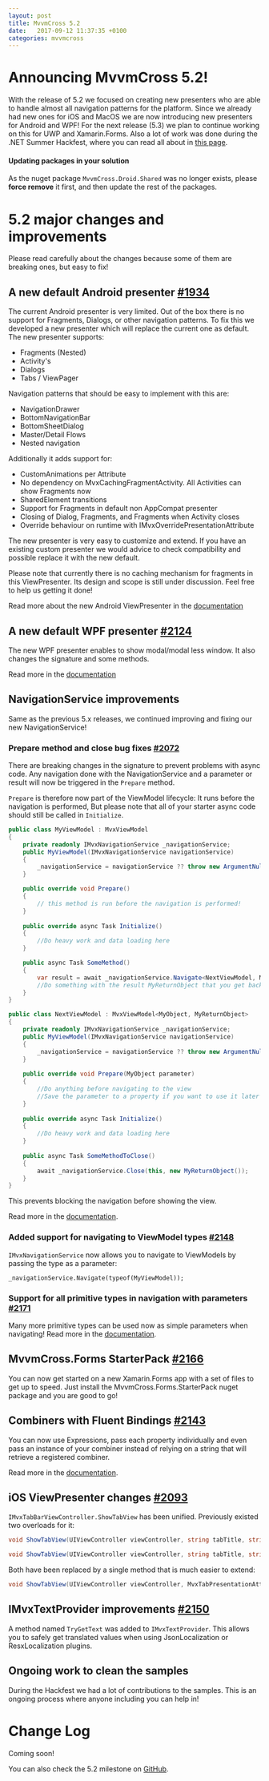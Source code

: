 ```yaml
---
layout: post
title: MvvmCross 5.2
date:   2017-09-12 11:37:35 +0100
categories: mvvmcross
---
```


# Announcing MvvmCross 5.2!

With the release of 5.2 we focused on creating new presenters who are able to handle almost all navigation patterns for the platform. Since we already had new ones for iOS and MacOS we are now introducing new presenters for Android and WPF!
For the next release (5.3) we plan to continue working on this for UWP and Xamarin.Forms. Also a lot of work was done during the .NET Summer Hackfest, where you can read all about in [this page](https://www.xablu.com/2017/09/05/mvvmcross-xamarin-hackday-results/).

#### Updating packages in your solution

As the nuget package `MvvmCross.Droid.Shared` was no longer exists, please __force remove__ it first, and then update the rest of the packages.

# 5.2 major changes and improvements 

Please read carefully about the changes because some of them are breaking ones, but easy to fix!

## A new default Android presenter [#1934](https://github.com/MvvmCross/MvvmCross/issues/1934)

The current Android presenter is very limited. Out of the box there is no support for Fragments, Dialogs, or other navigation patterns. To fix this we developed a new presenter which will replace the current one as default. The new presenter supports:

- Fragments (Nested)
- Activity's
- Dialogs
- Tabs / ViewPager

Navigation patterns that should be easy to implement with this are:

- NavigationDrawer
- BottomNavigationBar
- BottomSheetDialog
- Master/Detail Flows
- Nested navigation

Additionally it adds support for:

- CustomAnimations per Attribute
- No dependency on MvxCachingFragmentActivity. All Activities can show Fragments now
- SharedElement transitions
- Support for Fragments in default non AppCompat presenter
- Closing of Dialog, Fragments, and Fragments when Activity closes
- Override behaviour on runtime with IMvxOverridePresentationAttribute

The new presenter is very easy to customize and extend. If you have an existing custom presenter we would advice to check compatibility and possible replace it with the new default. 

Please note that currently there is no caching mechanism for fragments in this ViewPresenter. Its design and scope is still under discussion. Feel free to help us getting it done!

Read more about the new Android ViewPresenter in the [documentation](https://www.mvvmcross.com/documentation/presenters/android-view-presenter)

## A new default WPF presenter [#2124](https://github.com/MvvmCross/MvvmCross/pull/2124)

The new WPF presenter enables to show modal/modal less window. It also changes the signature and some methods.

Read more in the [documentation](https://www.mvvmcross.com/documentation/presenters/wpf-view-presenter)

## NavigationService improvements 

Same as the previous 5.x releases, we continued improving and fixing our new NavigationService!

### Prepare method and close bug fixes [#2072](https://github.com/MvvmCross/MvvmCross/pull/2072)
There are breaking changes in the signature to prevent problems with async code. Any navigation done with the NavigationService and a parameter or result will now be triggered in the `Prepare` method. 

`Prepare` is therefore now part of the ViewModel lifecycle: It runs before the navigation is performed, But please note that all of your starter async code should still be called in `Initialize`.

```c#
public class MyViewModel : MvxViewModel
{
    private readonly IMvxNavigationService _navigationService;
    public MyViewModel(IMvxNavigationService navigationService)
    {
        _navigationService = navigationService ?? throw new ArgumentNullException(nameof(navigationService));
    }

    public override void Prepare()
    {
        // this method is run before the navigation is performed!
    }
    
    public override async Task Initialize()
    {
        //Do heavy work and data loading here
    }

    public async Task SomeMethod()
    {
        var result = await _navigationService.Navigate<NextViewModel, MyObject, MyReturnObject>(new MyObject());
        //Do something with the result MyReturnObject that you get back
    }
}

public class NextViewModel : MvxViewModel<MyObject, MyReturnObject>
{
    private readonly IMvxNavigationService _navigationService;
    public MyViewModel(IMvxNavigationService navigationService)
    {
        _navigationService = navigationService ?? throw new ArgumentNullException(nameof(navigationService));
    }
    
    public override void Prepare(MyObject parameter)
    {
        //Do anything before navigating to the view
        //Save the parameter to a property if you want to use it later
    }
    
    public override async Task Initialize()
    {
        //Do heavy work and data loading here
    }
    
    public async Task SomeMethodToClose()
    {
        await _navigationService.Close(this, new MyReturnObject());
    }
}
```

This prevents blocking the navigation before showing the view.

Read more in the [documentation](https://www.mvvmcross.com/documentation/fundamentals/navigation).

### Added support for navigating to ViewModel types [#2148](https://github.com/MvvmCross/MvvmCross/pull/2148)

`IMvxNavigationService` now allows you to navigate to ViewModels by passing the type as a parameter:

`_navigationService.Navigate(typeof(MyViewModel));`

### Support for all primitive types in navigation with parameters [#2171](https://github.com/MvvmCross/MvvmCross/pull/2171)

Many more primitive types can be used now as simple parameters when navigating! Read more in the [documentation](https://www.mvvmcross.com/documentation/fundamentals/navigation#navigation-with-parameters---using-an-anonymous-parameter-object).

## MvvmCross.Forms StarterPack [#2166](https://github.com/MvvmCross/MvvmCross/pull/2166)

You can now get started on a new Xamarin.Forms app with a set of files to get up to speed.
Just install the MvvmCross.Forms.StarterPack nuget package and you are good to go!

## Combiners with Fluent Bindings [#2143](https://github.com/MvvmCross/MvvmCross/pull/2143)

You can now use Expressions, pass each property individually and even pass an instance of your combiner instead of relying on a string that will retrieve a registered combiner.

Read more in the [documentation](https://www.mvvmcross.com/documentation/fundamentals/value-combiners).

## iOS ViewPresenter changes [#2093](https://github.com/MvvmCross/MvvmCross/pull/2093)

`IMvxTabBarViewController.ShowTabView` has been unified. Previously existed two overloads for it:

```c#
void ShowTabView(UIViewController viewController, string tabTitle, string tabIconName, string tabSelectedIconName = null, string tabAccessibilityIdentifier = null);

void ShowTabView(UIViewController viewController, string tabTitle, string tabIconName, string tabAccessibilityIdentifier = null);
```

Both have been replaced by a single method that is much easier to extend:

```c#
void ShowTabView(UIViewController viewController, MvxTabPresentationAttribute attribute);
```

## IMvxTextProvider improvements [#2150](https://github.com/MvvmCross/MvvmCross/pull/2150)

A method named `TryGetText` was added to `IMvxTextProvider`. This allows you to safely get translated values when using JsonLocalization or ResxLocalization plugins.

## Ongoing work to clean the samples

During the Hackfest we had a lot of contributions to the samples. This is an ongoing process where anyone including you can help in!


# Change Log

Coming soon!

You can also check the 5.2 milestone on [GitHub](https://github.com/MvvmCross/MvvmCross/milestone/24).

